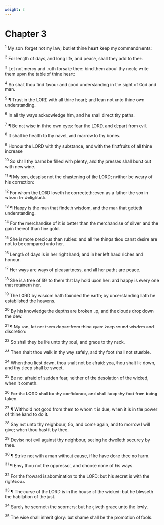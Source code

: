 ```yaml
---
weight: 3
---
```


# Chapter 3

<sup>1</sup> My son, forget not my law; but let thine heart keep my commandments: 

<sup>2</sup> For length of days, and long life, and peace, shall they add to thee. 

<sup>3</sup> Let not mercy and truth forsake thee: bind them about thy neck; write them upon the table of thine heart: 

<sup>4</sup> So shalt thou find favour and good understanding in the sight of God and man. 

<sup>5</sup> ¶ Trust in the LORD with all thine heart; and lean not unto thine own understanding. 

<sup>6</sup> In all thy ways acknowledge him, and he shall direct thy paths. 

<sup>7</sup> ¶ Be not wise in thine own eyes: fear the LORD, and depart from evil. 

<sup>8</sup> It shall be health to thy navel, and marrow to thy bones. 

<sup>9</sup> Honour the LORD with thy substance, and with the firstfruits of all thine increase: 

<sup>10</sup> So shall thy barns be filled with plenty, and thy presses shall burst out with new wine. 

<sup>11</sup> ¶ My son, despise not the chastening of the LORD; neither be weary of his correction: 

<sup>12</sup> For whom the LORD loveth he correcteth; even as a father the son in whom he delighteth. 

<sup>13</sup> ¶ Happy is the man that findeth wisdom, and the man that getteth understanding. 

<sup>14</sup> For the merchandise of it is better than the merchandise of silver, and the gain thereof than fine gold. 

<sup>15</sup> She is more precious than rubies: and all the things thou canst desire are not to be compared unto her. 

<sup>16</sup> Length of days is in her right hand; and in her left hand riches and honour. 

<sup>17</sup> Her ways are ways of pleasantness, and all her paths are peace. 

<sup>18</sup> She is a tree of life to them that lay hold upon her: and happy is every one that retaineth her. 

<sup>19</sup> The LORD by wisdom hath founded the earth; by understanding hath he established the heavens. 

<sup>20</sup> By his knowledge the depths are broken up, and the clouds drop down the dew. 

<sup>21</sup> ¶ My son, let not them depart from thine eyes: keep sound wisdom and discretion: 

<sup>22</sup> So shall they be life unto thy soul, and grace to thy neck. 

<sup>23</sup> Then shalt thou walk in thy way safely, and thy foot shall not stumble. 

<sup>24</sup> When thou liest down, thou shalt not be afraid: yea, thou shalt lie down, and thy sleep shall be sweet. 

<sup>25</sup> Be not afraid of sudden fear, neither of the desolation of the wicked, when it cometh. 

<sup>26</sup> For the LORD shall be thy confidence, and shall keep thy foot from being taken. 

<sup>27</sup> ¶ Withhold not good from them to whom it is due, when it is in the power of thine hand to do it. 

<sup>28</sup> Say not unto thy neighbour, Go, and come again, and to morrow I will give; when thou hast it by thee. 

<sup>29</sup> Devise not evil against thy neighbour, seeing he dwelleth securely by thee. 

<sup>30</sup> ¶ Strive not with a man without cause, if he have done thee no harm. 

<sup>31</sup> ¶ Envy thou not the oppressor, and choose none of his ways. 

<sup>32</sup> For the froward is abomination to the LORD: but his secret is with the righteous. 

<sup>33</sup> ¶ The curse of the LORD is in the house of the wicked: but he blesseth the habitation of the just. 

<sup>34</sup> Surely he scorneth the scorners: but he giveth grace unto the lowly. 

<sup>35</sup> The wise shall inherit glory: but shame shall be the promotion of fools. 


